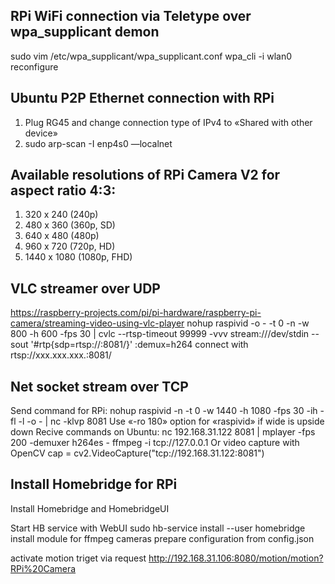 ## RPi WiFi connection via Teletype over wpa_supplicant demon
sudo vim /etc/wpa_supplicant/wpa_supplicant.conf
wpa_cli -i wlan0 reconfigure

## Ubuntu P2P Ethernet connection with RPi
1. Plug RG45 and change connection type of IPv4 to «Shared with other device»
2. sudo arp-scan -I enp4s0 —localnet

## Available resolutions of RPi Camera V2 for aspect ratio 4:3:  
1. 320 x 240 (240p)
2. 480 x 360 (360p, SD)
3. 640 x 480 (480p)
4. 960 x 720 (720p, HD)
5. 1440 x 1080 (1080p, FHD)

## VLC streamer over UDP
https://raspberry-projects.com/pi/pi-hardware/raspberry-pi-camera/streaming-video-using-vlc-player
nohup raspivid -o - -t 0 -n -w 800 -h 600 -fps 30 | cvlc --rtsp-timeout 99999 -vvv stream:///dev/stdin --sout '#rtp{sdp=rtsp://:8081/}' :demux=h264
connect with rtsp://xxx.xxx.xxx.:8081/

## Net socket stream over TCP
Send command for RPi:
nohup raspivid -n -t 0 -w 1440 -h 1080 -fps 30 -ih -fl -l -o - | nc -klvp 8081
Use «-ro 180» option for «raspivid» if wide is upside down
Recive commands on Ubuntu:
nc 192.168.31.122 8081 | mplayer -fps 200 -demuxer h264es -
ffmpeg -i tcp://127.0.0.1
Or video capture with OpenCV
cap = cv2.VideoCapture("tcp://192.168.31.122:8081")

## Install Homebridge for RPi
Install Homebridge and HomebridgeUI

Start HB service with WebUI
sudo hb-service install --user homebridge
install module for ffmpeg cameras
prepare configuration from config.json


activate motion triget via request http://192.168.31.106:8080/motion/motion?RPi%20Camera